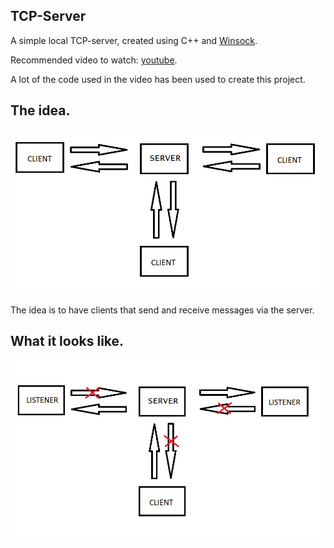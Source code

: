 ## TCP-Server
A simple local TCP-server, created using C++ and [Winsock](https://en.wikipedia.org/wiki/Winsock). 

Recommended video to watch: [youtube](https://www.youtube.com/watch?v=WDn-htpBlnU).

A lot of the code used in the video has been used to create this project.

## The idea.
![image](documents/idea.png)

The idea is to have clients that send and receive messages via the server. 

## What it looks like.
![image](documents/reality.png)

